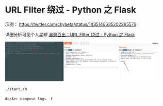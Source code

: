 # URL FIlter 绕过 - Python 之 Flask

示例： https://twitter.com/chybeta/status/1435146635202285576

详细分析可见个人星球 [漏洞百出：URL FIlter 绕过 - Python 之 Flask](https://t.zsxq.com/Rn6i6Ey)

![](static/1.jpeg)

```
./start.sh

docker-compose logs -f 
```

